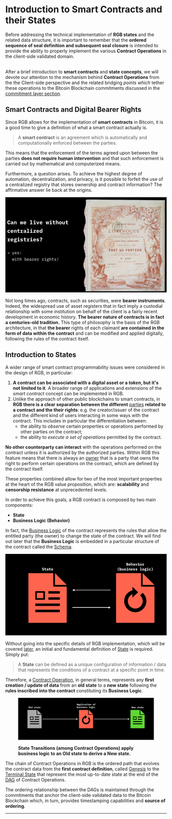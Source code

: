 # Introduction to Smart Contracts and their States

Before addressing the technical implementation of  **RGB states** and the related data structure, it is important to remember that the **ordered sequence of seal definition and subsequent seal closure** is intended to provide the ability to properly implement the various **Contract Operations** in the client-side validated domain.

\
After a brief introduction to **smart contracts** and **state concepts**, we will devote our attention to the mechanism behind **Contract Operations** from the the Client-side perspective and the related bridging _points which_ tether these operations to the Bitcoin Blockchain commitments discussed in the [commitment layer section](../commitment-layer/commitment-schemes.md).

## Smart Contracts and Digital Bearer Rights

Since RGB allows for the implementation of **smart contracts** in Bitcoin, it is a good time to give a definition of what a smart contract actually is.

> A **smart contract** is an agreement which is automatically and computationally enforced between the parties.

This means that the enforcement of the terms agreed upon between the parties **does not require human intervention** and that such enforcement is carried out by mathematical and computerized means.

Furthermore, a question arises. To achieve the highest degree of automation, decentralization, and privacy, is it possible to forfeit the use of a centralized registry that stores ownership and contract information? The affirmative answer lie back at the origins.

![RGB enables digital version of bearer instruments.](../.gitbook/assets/orenoque-contract.png)

Not long times ago, contracts, such as securities, were **bearer instruments**. Indeed, the widespread use of asset registers that in fact imply a custodial relationship with some institution on behalf of the client is a fairly recent development in economic history. **The bearer nature of contracts is in fact a centuries-old tradition.** This type of philosophy is the basis of the RGB architecture, in that **the bearer** rights of each claimant **are contained in the form of data within the contract** and can be modified and applied digitally, following the rules of the contract itself.

## Introduction to States

A wider range of smart contract programmability issues were considered in the design of RGB, in particular:

1. **A contract can be associated with a digital asset or a **_**token**_**, but it's not limited to it**. A broader range of applications and extensions of the _smart contract_ concept can be implemented in RGB.
2. Unlike the approach of other public blockchains to smart contracts, in **RGB there is a clear separation between the different** [parties](../annexes/glossary.md#contract-participant) **related to a contract and the their rights**: e.g. the creator/issuer of the contract and the different kind of users interacting in some ways with the contract. This includes in particular the differentiation between:
   * the ability to _observe_ certain properties or operations performed by other parties on the contract;
   * the ability to _execute a set of operations_ permitted by the contract.

**No other counterparty can interact** with the operations performed on the contract unless it is authorized by the authorized parties. Within RGB this feature means that there is always an [owner](../annexes/glossary.md#ownership) that is a party that owns the right to perform certain operations on the contract, which are defined by the contract itself.

These properties combined allow for two of the most important properties at the heart of the RGB value proposition, which are: **scalability** and **censorship resistance** at unprecedented levels.

In order to achieve this goals, a RGB contract is composed by two main components:

* **State**
* **Business Logic (Behavior)**

In fact, the [Business Logic](../annexes/glossary.md#business-logic) of the contract represents the rules that allow the entitled party (the owner) to change the state of the contract. We will find out later that the **Business Logic** is embedded in a particular structure of the contract called the [Schema](../annexes/glossary.md#schema).

![In order to evolve, smart contract states must fallow a business logic.](../.gitbook/assets/state-business-logic.png)

Without going into the specific details of RGB implementation, which will be covered [later](state-transitions.md), an initial and fundamental definition of [State](../annexes/glossary.md#contract-state) is required. Simply put:

> A **State** can be defined as a unique configuration of information / data that represents the conditions of a contract at a specific point in time.

Therefore, a [Contract Operation](../annexes/glossary.md#contract-operation), in general terms, represents any **first creation / update of data** from an **old state** to a **new state** following the **rules inscribed into the contract** constituting its **Business Logic**.

<figure><img src="../.gitbook/assets/image (4).png" alt=""><figcaption><p><strong>State Transitions (among Contract Operations) apply business logic to an Old state to derive a New state.</strong></p></figcaption></figure>

The chain of Contract Operations in RGB is the ordered path that evolves the contract data from the **first contract definition**, called [Genesis](../annexes/glossary.md#genesis) to the [Terminal State](../annexes/glossary.md#terminal-consignment-consignment-endpoint) that represent the most up-to-date state at the end of the [DAG](../annexes/glossary.md#directed-acyclic-graph---dag) of Contract Operations.

The ordering relationship between the DAGs is maintained through the commitments that anchor the client-side validated data to the Bitcoin Blockchain which, in turn, provides timestamping capabilities and **source of ordering**.

***
